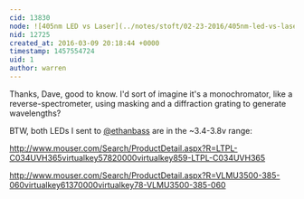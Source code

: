 ```yaml
---
cid: 13830
node: ![405nm LED vs Laser](../notes/stoft/02-23-2016/405nm-led-vs-laser)
nid: 12725
created_at: 2016-03-09 20:18:44 +0000
timestamp: 1457554724
uid: 1
author: warren
---
```


Thanks, Dave, good to know. I'd sort of imagine it's a monochromator, like a reverse-spectrometer, using masking and a diffraction grating to generate wavelengths?

BTW, both LEDs I sent to [@ethanbass](/profile/ethanbass) are in the ~3.4-3.8v range:

http://www.mouser.com/Search/ProductDetail.aspx?R=LTPL-C034UVH365virtualkey57820000virtualkey859-LTPL-C034UVH365

http://www.mouser.com/Search/ProductDetail.aspx?R=VLMU3500-385-060virtualkey61370000virtualkey78-VLMU3500-385-060